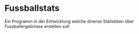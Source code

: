 # Fussballstats
Ein Programm in der Entwicklung welche diverse Statistiken über Fussballergebnisse erstellen soll 
